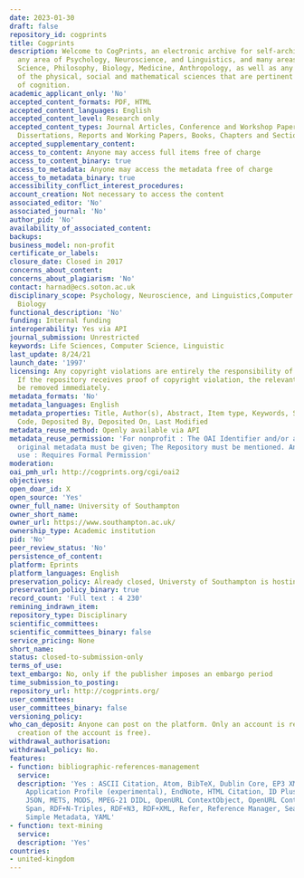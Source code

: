 ```yaml
---
date: 2023-01-30
draft: false
repository_id: cogprints
title: Cogprints
description: Welcome to CogPrints, an electronic archive for self-archive papers in
  any area of Psychology, Neuroscience, and Linguistics, and many areas of Computer
  Science, Philosophy, Biology, Medicine, Anthropology, as well as any other portions
  of the physical, social and mathematical sciences that are pertinent to the study
  of cognition.
academic_applicant_only: 'No'
accepted_content_formats: PDF, HTML
accepted_content_languages: English
accepted_content_level: Research only
accepted_content_types: Journal Articles, Conference and Workshop Papers, Theses and
  Dissertations, Reports and Working Papers, Books, Chapters and Sections, Preprints
accepted_supplementary_content:
access_to_content: Anyone may access full items free of charge
access_to_content_binary: true
access_to_metadata: Anyone may access the metadata free of charge
access_to_metadata_binary: true
accessibility_conflict_interest_procedures:
account_creation: Not necessary to access the content
associated_editor: 'No'
associated_journal: 'No'
author_pid: 'No'
availability_of_associated_content:
backups:
business_model: non-profit
certificate_or_labels:
closure_date: Closed in 2017
concerns_about_content:
concerns_about_plagiarism: 'No'
contact: harnad@ecs.soton.ac.uk
disciplinary_scope: Psychology, Neuroscience, and Linguistics,Computer Science, Philosophy,
  Biology
functional_description: 'No'
funding: Internal funding
interoperability: Yes via API
journal_submission: Unrestricted
keywords: Life Sciences, Computer Science, Linguistic
last_update: 8/24/21
launch_date: '1997'
licensing: Any copyright violations are entirely the responsibility of the authors/depositors.
  If the repository receives proof of copyright violation, the relevant item will
  be removed immediately.
metadata_formats: 'No'
metadata_languages: English
metadata_properties: Title, Author(s), Abstract, Item type, Keywords, Subject, ID
  Code, Deposited By, Deposited On, Last Modified
metadata_reuse_method: Openly available via API
metadata_reuse_permission: 'For nonprofit : The OAI Identifier and/or a link to the
  original metadata must be given; The Repository must be mentioned. And for commercial
  use : Requires Formal Permission'
moderation:
oai_pmh_url: http://cogprints.org/cgi/oai2
objectives:
open_doar_id: X
open_source: 'Yes'
owner_full_name: University of Southampton
owner_short_name:
owner_url: https://www.southampton.ac.uk/
ownership_type: Academic institution
pid: 'No'
peer_review_status: 'No'
persistence_of_content:
platform: Eprints
platform_languages: English
preservation_policy: Already closed, Universty of Southampton is hosting all data
preservation_policy_binary: true
record_count: 'Full text : 4 230'
remining_indrawn_item:
repository_type: Disciplinary
scientific_committees:
scientific_committees_binary: false
service_pricing: None
short_name:
status: closed-to-submission-only
terms_of_use:
text_embargo: No, only if the publisher imposes an embargo period
time_submission_to_posting:
repository_url: http://cogprints.org/
user_committees:
user_committees_binary: false
versioning_policy:
who_can_deposit: Anyone can post on the platform. Only an account is required ( The
  creation of the account is free).
withdrawal_authorisation:
withdrawal_policy: No.
features:
- function: bibliographic-references-management
  service:
  description: 'Yes : ASCII Citation, Atom, BibTeX, Dublin Core, EP3 XML, EPrints
    Application Profile (experimental), EndNote, HTML Citation, ID Plus Text Citation,
    JSON, METS, MODS, MPEG-21 DIDL, OpenURL ContextObject, OpenURL ContextObject in
    Span, RDF+N-Triples, RDF+N3, RDF+XML, Refer, Reference Manager, Search Data Dump,
    Simple Metadata, YAML'
- function: text-mining
  service:
  description: 'Yes'
countries:
- united-kingdom
---
```



